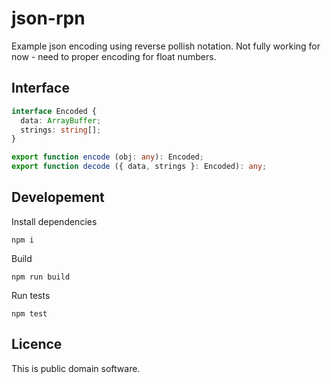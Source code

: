 # json-rpn

Example json encoding using reverse pollish notation. Not fully working for now - need to proper encoding for float numbers.

## Interface 

```ts
interface Encoded {
  data: ArrayBuffer;
  strings: string[];
}

export function encode (obj: any): Encoded;
export function decode ({ data, strings }: Encoded): any;
```

## Developement

Install dependencies

```
npm i
```

Build 

```
npm run build
```

Run tests

```
npm test
```

## Licence

This is public domain software.